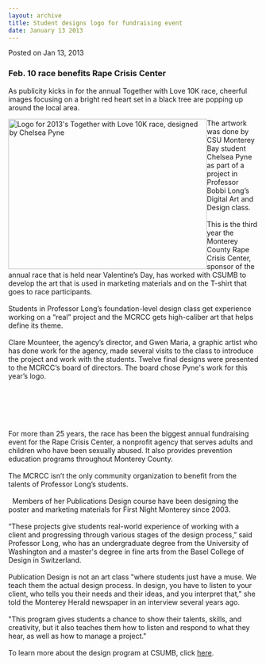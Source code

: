 ```yaml
---
layout: archive
title: Student designs logo for fundraising event
date: January 13 2013
---
```





<span class="date">Posted on Jan 13, 2013    </span>
<h3>Feb. 10 race benefits Rape Crisis Center</h3>
<p>As publicity kicks in for the annual Together with Love 10K
race, cheerful images focusing on a bright red heart set in a black
tree are popping up around the local area.</p>
<p><img alt="Logo for 2013&apos;s Together with Love 10K race, designed by Chelsea Pyne" src="http://news.csumb.edu/sites/default/files/65/attachments/news/images/logo_small_for_web.jpg" style="float:left; width:400px; height:303px">The artwork was
done by CSU Monterey Bay student Chelsea Pyne as part of a project
in Professor Bobbi Long&#x2019;s Digital Art and Design class.<br>
<br>
This is the third year the Monterey County Rape Crisis Center,
sponsor of the annual race that is held near Valentine&#x2019;s Day, has
worked with CSUMB to develop the art that is used in marketing
materials and on the T-shirt that goes to race participants.<br>
<br>
Students in Professor Long&#x2019;s foundation-level design class get
experience working on a &#x201C;real&#x201D; project and the MCRCC gets
high-caliber art that helps define its theme.<br>
<br>
Clare Mounteer, the agency&#x2019;s director, and Gwen Maria, a graphic
artist who has done work for the agency, made several visits to the
class to introduce the project and work with the students. Twelve
final designs were presented to the MCRCC&#x2019;s board of directors. The
board chose Pyne&apos;s work for this year&#x2019;s logo.</br></br></br></br></br></br></img></p>
<p>For more than 25 years, the race has been the biggest annual
fundraising event for the Rape Crisis Center, a nonprofit agency
that serves adults and children who have been sexually abused. It
also provides prevention education programs throughout Monterey
County.&#x2028;&#x2028;<br>
<br>
The MCRCC isn&#x2019;t the only community organization to benefit from the
talents of Professor Long&#x2019;s students.<br>
<br>
&#x2028;&#x2028;Members of her Publications Design course have been designing the
poster and marketing materials for First Night Monterey since
2003.&#x2028;&#x2028;<br>
<br>
&#x201C;These projects give students real-world experience of working with
a client and progressing through various stages of the design
process,&#x201D; said Professor Long, who has an undergraduate degree from
the University of Washington and a master&apos;s degree in fine arts
from the Basel College of Design in Switzerland.&#x2028;&#x2028;<br>
<br>
Publication Design is not an art class &quot;where students just have a
muse. We teach them the actual design process. In design, you have
to listen to your client, who tells you their needs and their
ideas, and you interpret that,&quot; she told the Monterey Herald
newspaper in an interview several years ago.&#x2028;&#x2028;<br>
<br>
&quot;This program gives students a chance to show their talents,
skills, and creativity, but it also teaches them how to listen and
respond to what they hear, as well as how to manage a
project.&quot;&#x2028;&#x2028;<br>
<br>
To learn more about the design program at CSUMB, click <a href="http://itcd.csumb.edu/bs-cd" rel="nofollow">here</a>.&#x2028;&#x2028;<br>
<br>
&#xA0;</br></br></br></br></br></br></br></br></br></br></br></br></br></br></p>






